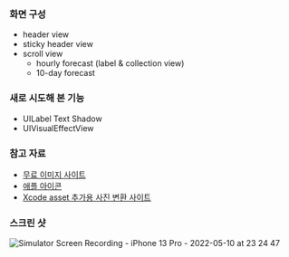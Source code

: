 ### 화면 구성

- header view
- sticky header view
- scroll view
  - hourly forecast (label & collection view)
  - 10-day forecast

### 새로 시도해 본 기능

- UILabel Text Shadow
- UIVisualEffectView

### 참고 자료

- [무료 이미지 사이트](https://unsplash.com/photos/9sxeKzuCVoE)
- [애플 아이콘](https://jpointofviewntoe.tistory.com/6)
- [Xcode asset 추가용 사진 변환 사이트](https://hotpot.ai/icon-resizer)

### 스크린 샷

![Simulator Screen Recording - iPhone 13 Pro - 2022-05-10 at 23 24 47](https://user-images.githubusercontent.com/25932970/167652653-02db2523-314c-4e63-8736-7cd4685c8dd1.gif)
